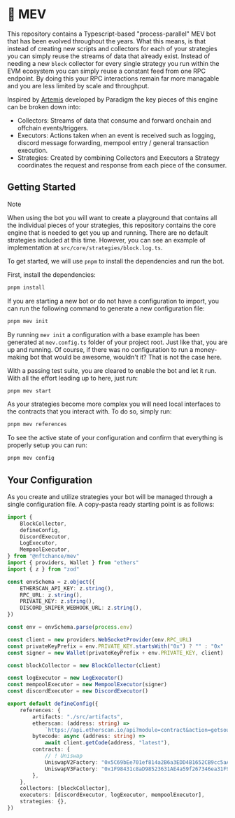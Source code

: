 # 🥵 MEV

This repository contains a Typescript-based "process-parallel" MEV bot that has been evolved throughout the years. What this means, is that instead of creating new scripts and collectors for each of your strategies you can simply reuse the streams of data that already exist. Instead of needing a new `block` collector for every single strategy you run within the EVM ecosystem you can simply reuse a constant feed from one RPC endpoint. By doing this your RPC interactions remain far more managable and you are less limited by scale and throughput.

Inspired by [Artemis](https://github.com/paradigmxyz/artemis) developed by Paradigm the key pieces of this engine can be broken down into:

-   Collectors: Streams of data that consume and forward onchain and offchain events/triggers.
-   Executors: Actions taken when an event is received such as logging, discord message forwarding, mempool entry / general transaction execution.
-   Strategies: Created by combining Collectors and Executors a Strategy coordinates the request and response from each piece of the consumer.

## Getting Started

> [!NOTE]
> When using the bot you will want to create a playground that contains all the individual pieces of your strategies, this repository contains the core engine that is needed to get you up and running. There are no default strategies included at this time. However, you can see an example of implementation at `src/core/strategies/block.log.ts`.

To get started, we will use `pnpm` to install the dependencies and run the bot.

First, install the dependencies:

```bash
pnpm install
```

If you are starting a new bot or do not have a configuration to import, you can run the following command to generate a new configuration file:

```bash
pnpm mev init
```

By running `mev init` a configuration with a base example has been generated at `mev.config.ts` folder of your project root. Just like that, you are up and running. Of course, if there was no configuration to run a money-making bot that would be awesome, wouldn't it? That is not the case here.

With a passing test suite, you are cleared to enable the bot and let it run. With all the effort leading up to here, just run:

```bash
pnpm mev start
```

As your strategies become more complex you will need local interfaces to the contracts that you interact with. To do so, simply run:

```bash
pnpm mev references
```

To see the active state of your configuration and confirm that everything is properly setup you can run:

```bash
pnpm mev config
```

## Your Configuration

As you create and utilize strategies your bot will be managed through a single configuration file. A copy-pasta ready starting point is as follows:

```typescript
import {
    BlockCollector,
    defineConfig,
    DiscordExecutor,
    LogExecutor,
    MempoolExecutor,
} from "@nftchance/mev"
import { providers, Wallet } from "ethers"
import { z } from "zod"

const envSchema = z.object({
    ETHERSCAN_API_KEY: z.string(),
    RPC_URL: z.string(),
    PRIVATE_KEY: z.string(),
    DISCORD_SNIPER_WEBHOOK_URL: z.string(),
})

const env = envSchema.parse(process.env)

const client = new providers.WebSocketProvider(env.RPC_URL)
const privateKeyPrefix = env.PRIVATE_KEY.startsWith("0x") ? "" : "0x"
const signer = new Wallet(privateKeyPrefix + env.PRIVATE_KEY, client)

const blockCollector = new BlockCollector(client)

const logExecutor = new LogExecutor()
const mempoolExecutor = new MempoolExecutor(signer)
const discordExecutor = new DiscordExecutor()

export default defineConfig({
    references: {
        artifacts: "./src/artifacts",
        etherscan: (address: string) =>
            `https://api.etherscan.io/api?module=contract&action=getsourcecode&address=${address}&apiKey=${env.ETHERSCAN_API_KEY}`,
        bytecode: async (address: string) =>
            await client.getCode(address, "latest"),
        contracts: {
            // ! Uniswap
            UniswapV2Factory: "0x5C69bEe701ef814a2B6a3EDD4B1652CB9cc5aA6f",
            UniswapV3Factory: "0x1F98431c8aD98523631AE4a59f267346ea31F984",
        },
    },
    collectors: [blockCollector],
    executors: [discordExecutor, logExecutor, mempoolExecutor],
    strategies: {},
})
```
